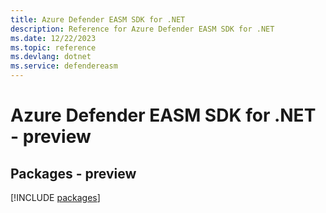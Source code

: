 ```yaml
---
title: Azure Defender EASM SDK for .NET
description: Reference for Azure Defender EASM SDK for .NET
ms.date: 12/22/2023
ms.topic: reference
ms.devlang: dotnet
ms.service: defendereasm
---
```

# Azure Defender EASM SDK for .NET - preview
## Packages - preview
[!INCLUDE [packages](defender-easm-index.md)]